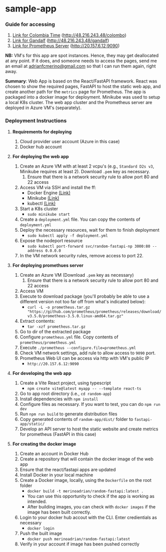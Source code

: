 # sample-app

### Guide for accessing

1.  [Link for Colombia Time](http://48.216.243.48/colombo) (http://48.216.243.48/colombo)
1.  [Link for Gandalf](http://48.216.243.48/gandalf) (http://48.216.243.48/gandalf)
1.  [Link for Prometheus Server](http://20.157.6.12:9090) (http://20.157.6.12:9090)

**NB:** VM's for this app are spot instances. Hence, they may get deallocated at any point. If it does, and someone needs to access the pages, send me an email at adrianfcmerino@gmail.com so that I can run them again, right away.

**Summary**: Web App is based on the React/FastAPI framework. React was chosen to show the required pages, FastAPI to host the static web app, and create another path for the `metrics` page for Prometheus. The app is packaged into a docker image for deployment. Minikube was used to setup a local K8s cluster. The web app cluster and the Prometheus server are deployed in Azure VM's (separately).

### Deployment Instructions

1. **Requirements for deploying**

   1. Cloud provider user account (Azure in this case)
   2. Docker hub account

1. **For deploying the web app**
   1. Create an Azure VM with at least 2 vcpu's (e.g., `Standard D2s v3`, Minikube requires at least 2). Download `.pem` key as necessary.
      1. Ensure that there is a network security rule to allow port 80 and 22 access
   1. Access VM via SSH and install the ff:
      - Docker Engine [(Link)](https://docs.docker.com/engine/install/ubuntu/)
      - Minikube [(Link)](https://minikube.sigs.k8s.io/docs/start/?arch=%2Flinux%2Fx86-64%2Fstable%2Fbinary+download)
      - kubectl [(Link)](https://kubernetes.io/docs/tasks/tools/install-kubectl-linux/)
   1. Start a K8s cluster
      - `sudo minikube start`
   1. Create a `deployment.yml` file. You can copy the contents of `deployment.yml`
   1. Deploy the necessary resources, wait for them to finish deployment
      - `sudo kubectl apply -f deployment.yml`
   1. Expose the nodeport resource
      - `sudo kubectl port-forward svc/random-fastapi-np 3000:80 --address 0.0.0.0`
   1. In the VM network security rules, remove access to port 22.
1. **For deploying promethues server**

   1. Create an Azure VM (Download `.pem` key as necessary)
      1. Ensure that there is a network security rule to allow port 80 and 22 access
   1. Access VM
   1. Execute to download package (you'll probably be able to use a different version not too far off from what's indicated below):
      - `curl -L -o prometheus.tar.gz "https://github.com/prometheus/prometheus/releases/download/v3.5.0/prometheus-3.5.0.linux-amd64.tar.gz"`
   1. Extract contents:
      - `tar -xzf prometheus.tar.gz`
   1. Go to dir of the extracted package
   1. Configure `prometheus.yml` file. Copy contents of `prometheus/prometheus.yml`
   1. Execute `./prometheus --configure.file=prometheus.yml`
   1. Check VM network settings, add rule to allow access to `9090` port.
   1. Prometheus Web UI can be access via http with VM's public IP
      - `http://20.157.6.12:9090`

1. **For developing the web app**

   1. Create a Vite React project, using typescript
      - `npm create vite@latest myapp -- --template react-ts`
   1. Go to app root directory (i.e., `cd random-app`)
   1. Install dependencies with `npm install`
   1. Configure files as necessary. If you want to test, you can do `npm run dev`
   1. Run `npm run build` to generate distribution files
   1. Copy generated contents of `random-app/dist/` folder to `fastapi-app/static/`
   1. Develop an API server to host the static website and create metrics for prometheus (FastAPI in this case)

1. **For creating the docker image**
   1. Create an account in Docker Hub
   1. Create a repository that will contain the docker image of the web app
   1. Ensure that the react/fastapi apps are updated
   1. Install Docker in your local machine
   1. Create a Docker image, locally, using the `Dockerfile` on the root folder
      - `docker build -t merinoadrian/random-fastapi:latest .`
      - You can use this opportunity to check if the app is working as intended.
      - After building images, you can check with `docker images` if the image has been built correctly.
   1. Login to your docker hub accout with the CLI. Enter credientials as necessary
      - `docker login`
   1. Push the built image
      - `docker push merinoadrian/random-fastapi:latest`
   1. Verify in your account if image has been pushed correctly
